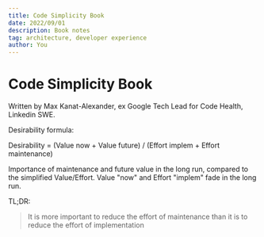 ```yaml
---
title: Code Simplicity Book
date: 2022/09/01
description: Book notes
tag: architecture, developer experience
author: You
---
```



# Code Simplicity Book

Written by Max Kanat-Alexander, ex Google Tech Lead for Code Health, Linkedin SWE.

Desirability formula:

Desirability = (Value now + Value future) / (Effort implem + Effort maintenance)

Importance of maintenance and future value in the long run, compared to the simplified Value/Effort. Value "now" and Effort "implem" fade in the long run.

TL;DR:

> It is more important to reduce the effort of maintenance than it is to reduce the effort of implementation
